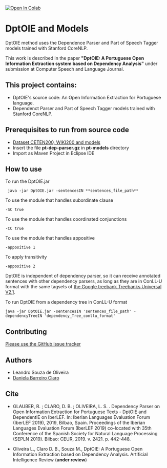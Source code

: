 [![Open In Colab](https://colab.research.google.com/assets/colab-badge.svg)](https://colab.research.google.com/github/FORMAS/DptOIE/blob/main/notebook/dptoie-colab.ipynb)

# DptOIE and Models
DptOIE method uses the Dependence Parser and Part of Speech Tagger models trained with Stanford CoreNLP.

This work is described in the paper **"DptOIE: A Portuguese Open Information Extraction system based on Dependency Analysis"** under submission at Computer Speech and Language Journal.

## This project contains:
- DptOIE's source code: An Open Information Extraction for Portuguese language.
- Dependenct Parser and Part of Speech Tagger models trained with Stanford CoreNLP.

## Prerequisites to run from source code
- [Dataset CETEN200, WIKI200 and models](https://drive.google.com/file/d/11ktTybvwMBAVWch4ZKaGSkO22q_iTBKK/view?usp=sharing)
- Insert the file **pt-dep-parser.gz** in **pt-models** directory
- Import as Maven Project in Eclipse IDE

## How to use
To run the DptOIE.jar
```
 java -jar DptOIE.jar -sentencesIN **sentences_file_path**
```
To use the module that handles subordinate clause
```
-SC true
```
To use the module that handles coordinated conjunctions
```
-CC true
```
To use the module that handles appositive
```
-appositive 1
```
To apply transitivity
```
-appositive 2
```
DptOIE is independent of dependency parser, so it can receive annotated sentences with other dependency parsers, as long as they are in ConLL-U format with the same tagsets of [the Google treebank Treebanks Universal V2,1](https://lindat.mff.cuni.cz/repository/xmlui/handle/11234/1-2515#show-files).

To run DptOIE from a dependency tree in ConLL-U format
```
java -jar DptOIE.jar -sentencesIN 'sentences_file_path' -dependencyTreeIN 'dependency_Tree_conllu_format'
```
## Contributing
[Please use the GitHub issue tracker](https://github.com/FORMAS/DptOIE/issues)

## Authors
* Leandro Souza de Oliveira
* [Daniela Barreiro Claro](http://formas.ufba.br/dclaro/)

## Cite
* GLAUBER, R. ; CLARO, D. B. ; OLIVEIRA, L. S. . Dependency Parser on Open Information Extraction for Portuguese Texts - DptOIE and DependentIE on IberLEF. In: Iberian Languages Evaluation Forum (IberLEF 2019), 2019, Bilbao, Spain. Proceedings of the Iberian Languages Evaluation Forum (IberLEF 2019) co-located with 35th Conference of the Spanish Society for Natural Language Processing (SEPLN 2019). Bilbao: CEUR, 2019. v. 2421. p. 442-448.

* Oliveira L., Claro D. B., Souza M., DptOIE: A Portuguese Open Information Extraction based on Dependency Analysis. Artificial Intelligence Review (**under review**)
